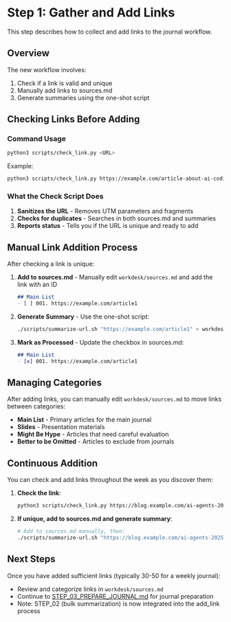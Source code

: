 # Step 1: Gather and Add Links

This step describes how to collect and add links to the journal workflow.

## Overview

The new workflow involves:
1. Check if a link is valid and unique
2. Manually add links to sources.md
3. Generate summaries using the one-shot script

## Checking Links Before Adding

### Command Usage

```bash
python3 scripts/check_link.py <URL>
```

Example:
```bash
python3 scripts/check_link.py https://example.com/article-about-ai-coding
```

### What the Check Script Does

1. **Sanitizes the URL** - Removes UTM parameters and fragments
2. **Checks for duplicates** - Searches in both sources.md and summaries
3. **Reports status** - Tells you if the URL is unique and ready to add

## Manual Link Addition Process

After checking a link is unique:

1. **Add to sources.md** - Manually edit `workdesk/sources.md` and add the link with an ID
   ```markdown
   ## Main List
   - [ ] 001. https://example.com/article1
   ```

2. **Generate Summary** - Use the one-shot script:
   ```bash
   ./scripts/summarize-url.sh "https://example.com/article1" > workdesk/summaries/001_example_com_article1.md
   ```

3. **Mark as Processed** - Update the checkbox in sources.md:
   ```markdown
   ## Main List
   - [x] 001. https://example.com/article1
   ```

## Managing Categories

After adding links, you can manually edit `workdesk/sources.md` to move links between categories:
- **Main List** - Primary articles for the main journal
- **Slides** - Presentation materials
- **Might Be Hype** - Articles that need careful evaluation
- **Better to be Omitted** - Articles to exclude from journals

## Continuous Addition

You can check and add links throughout the week as you discover them:

1. **Check the link**:
   ```bash
   python3 scripts/check_link.py https://blog.example.com/ai-agents-2025
   ```

2. **If unique, add to sources.md and generate summary**:
   ```bash
   # Add to sources.md manually, then:
   ./scripts/summarize-url.sh "https://blog.example.com/ai-agents-2025" > workdesk/summaries/001_blog_example_com_ai_agents_2025.md
   ```

## Next Steps

Once you have added sufficient links (typically 30-50 for a weekly journal):
- Review and categorize links in `workdesk/sources.md`
- Continue to [STEP_03_PREPARE_JOURNAL.md](STEP_03_PREPARE_JOURNAL.md) for journal preparation
- Note: STEP_02 (bulk summarization) is now integrated into the add_link process